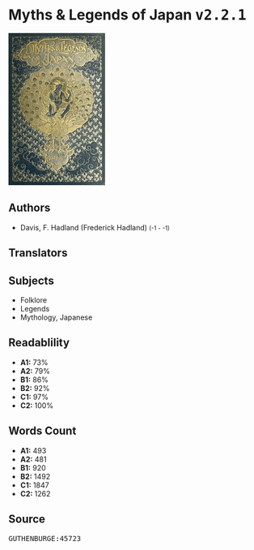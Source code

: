# Myths & Legends of Japan <kbd>v2.2.1</kbd>

![](./cover.medium.jpg "")

## Authors


 - Davis, F. Hadland (Frederick Hadland) <small>(-1 - -1)</small>

## Translators



## Subjects


 - Folklore
 - Legends
 - Mythology, Japanese

## Readablility


 - **A1:** 73%
 - **A2:** 79%
 - **B1:** 86%
 - **B2:** 92%
 - **C1:** 97%
 - **C2:** 100%

## Words Count


 - **A1:** 493
 - **A2:** 481
 - **B1:** 920
 - **B2:** 1492
 - **C1:** 1847
 - **C2:** 1262

## Source


<kbd>GUTHENBURGE:45723</kbd>

